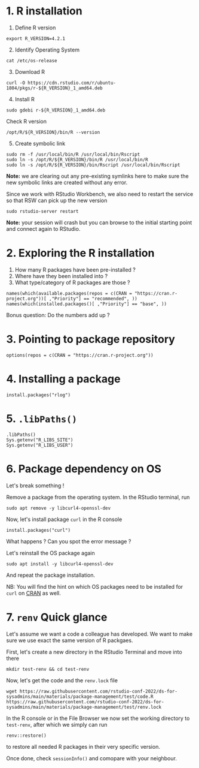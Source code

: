 # 1. R installation

1. Define R version 

```
export R_VERSION=4.2.1
```

2. Identify Operating System

```
cat /etc/os-release
```

3. Download R 

```
curl -O https://cdn.rstudio.com/r/ubuntu-1804/pkgs/r-${R_VERSION}_1_amd64.deb
```

4. Install R 

```
sudo gdebi r-${R_VERSION}_1_amd64.deb
```

Check R version 
```
/opt/R/${R_VERSION}/bin/R --version
```

5. Create symbolic link

```
sudo rm -f /usr/local/bin/R /usr/local/bin/Rscript
sudo ln -s /opt/R/${R_VERSION}/bin/R /usr/local/bin/R
sudo ln -s /opt/R/${R_VERSION}/bin/Rscript /usr/local/bin/Rscript
```
**Note:** we are clearing out any pre-existing symlinks here to make sure the new symbolic links are created without any error.

Since we work with RStudio Workbench, we also need to restart the service so that RSW can pick up the new version

```
sudo rstudio-server restart
```
**Note:** your session will crash but you can browse to the initial starting point and connect again to RStudio. 


# 2. Exploring the R installation 

1. How many R packages have been pre-installed ? 
2. Where have they been installed into ? 
2. What type/category of R packages are those ? 

```
names(which(available.packages(repos = c(CRAN = "https://cran.r-project.org"))[ ,"Priority"] == "recommended", ))
names(which(installed.packages()[ ,"Priority"] == "base", ))
```

Bonus question: Do the numbers add up ? 

# 3. Pointing to package repository

```
options(repos = c(CRAN = "https://cran.r-project.org"))
```

# 4. Installing a package

```
install.packages("rlog")
```

# 5. `.libPaths()`

```
.libPaths()
Sys.getenv("R_LIBS_SITE")
Sys.getenv("R_LIBS_USER")
```

# 6. Package dependency on OS

Let's break something !

Remove a package from the operating system. In the RStudio terminal, run

```
sudo apt remove -y libcurl4-openssl-dev
```

Now, let's install package `curl` in the R console

```
install.packages("curl")
```

What happens ? Can you spot the error message ? 

Let's reinstall the OS package again

```
sudo apt install -y libcurl4-openssl-dev
```

And repeat the package installation.

NB: You will find the hint on which OS packages need to be installed for `curl` on [CRAN](https://cran.r-project.org/web/packages/curl/index.html) as well. 

# 7. `renv` Quick glance

Let's assume we want a code a colleague has developed. We want to make sure we use exact the same version of R packgaes. 

First, let's create a new directory in the RStudio Terminal and move into there

```
mkdir test-renv && cd test-renv
```

Now, let's get the code and the `renv.lock` file

```
wget https://raw.githubusercontent.com/rstudio-conf-2022/ds-for-sysadmins/main/materials/package-management/test/code.R
https://raw.githubusercontent.com/rstudio-conf-2022/ds-for-sysadmins/main/materials/package-management/test/renv.lock
```

In the R console or in the File Browser we now set the working directory to `test-renv`, after which we simply can run 

```
renv::restore()
```

to restore all needed R packages in their very specific version.

Once done, check `sessionInfo()` and comopare with your neighbour. 
